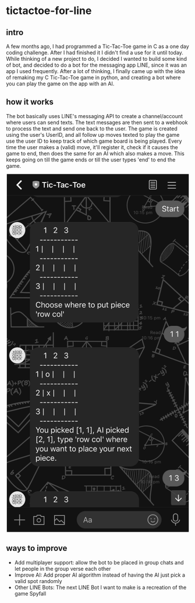 # tictactoe-for-line

## intro

A few months ago, I had programmed a Tic-Tac-Toe game in C as a one day coding challenge.
After I had finished it I didn't find a use for it until today.
While thinking of a new project to do, I decided I wanted to build some kind of bot,
and decided to do a bot for the messaging app LINE, since it was an app I used frequently.
After a lot of thinking, I finally came up with the idea of remaking my C Tic-Tac-Toe
game in python, and creating a bot where you can play the game on the app with an AI.

## how it works

The bot basically uses LINE's messaging API to create a channel/account where users can send texts.
The text messages are then sent to a webhook to process the text and send one back to the user.
The game is created using the user's UserID, and all follow up moves texted to play the game use
the user ID to keep track of which game board is being played. Every time the user makes a
(valid) move, it'll register it, check if it causes the game to end, then does the same for an AI
which also makes a move. This keeps going on till the game ends or till the user types 'end' to
end the game.

<p align="center"><img src=images/game_example.jpg alt="Application User Interfact" width=500></p>

## ways to improve
 - Add multiplayer support: allow the bot to be placed in group chats and let people in the group verse each other
 - Improve AI: Add proper AI algorithm instead of having the AI just pick a valid spot randomly
 - Other LINE Bots: The next LINE Bot I want to make is a recreation of the game Spyfall